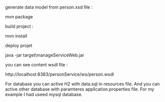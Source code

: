generate data model from person.xsd file :

mvn package

build project :

mvn install

deploy projet 

java -jar target\manageServiceWeb.jar

you can see content wsdl file :

http://localhost:8383/personService/ws/person.wsdl

For database you can active H2 with data.sql in resources file. 
And you can active other database with paramteres application.properties file.
For my example I had useed mysql database.
